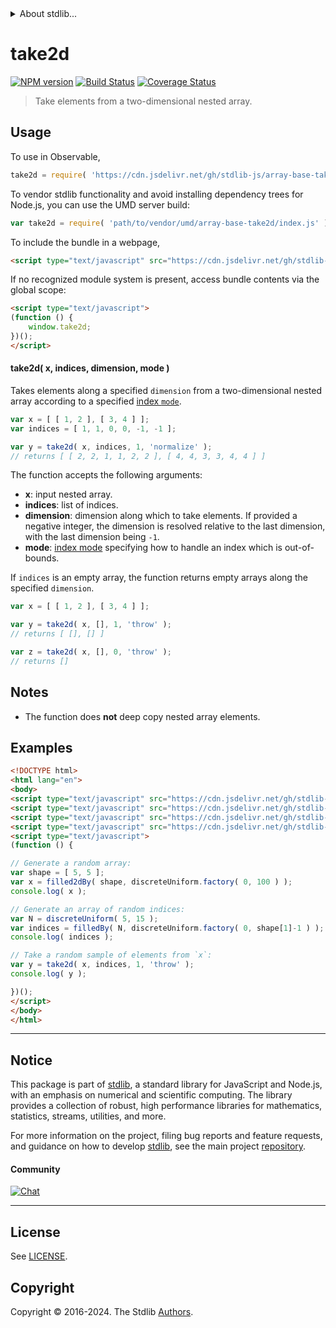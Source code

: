 <!--

@license Apache-2.0

Copyright (c) 2023 The Stdlib Authors.

Licensed under the Apache License, Version 2.0 (the "License");
you may not use this file except in compliance with the License.
You may obtain a copy of the License at

   http://www.apache.org/licenses/LICENSE-2.0

Unless required by applicable law or agreed to in writing, software
distributed under the License is distributed on an "AS IS" BASIS,
WITHOUT WARRANTIES OR CONDITIONS OF ANY KIND, either express or implied.
See the License for the specific language governing permissions and
limitations under the License.

-->


<details>
  <summary>
    About stdlib...
  </summary>
  <p>We believe in a future in which the web is a preferred environment for numerical computation. To help realize this future, we've built stdlib. stdlib is a standard library, with an emphasis on numerical and scientific computation, written in JavaScript (and C) for execution in browsers and in Node.js.</p>
  <p>The library is fully decomposable, being architected in such a way that you can swap out and mix and match APIs and functionality to cater to your exact preferences and use cases.</p>
  <p>When you use stdlib, you can be absolutely certain that you are using the most thorough, rigorous, well-written, studied, documented, tested, measured, and high-quality code out there.</p>
  <p>To join us in bringing numerical computing to the web, get started by checking us out on <a href="https://github.com/stdlib-js/stdlib">GitHub</a>, and please consider <a href="https://opencollective.com/stdlib">financially supporting stdlib</a>. We greatly appreciate your continued support!</p>
</details>

# take2d

[![NPM version][npm-image]][npm-url] [![Build Status][test-image]][test-url] [![Coverage Status][coverage-image]][coverage-url] <!-- [![dependencies][dependencies-image]][dependencies-url] -->

> Take elements from a two-dimensional nested array.



<section class="usage">

## Usage

To use in Observable,

```javascript
take2d = require( 'https://cdn.jsdelivr.net/gh/stdlib-js/array-base-take2d@umd/browser.js' )
```

To vendor stdlib functionality and avoid installing dependency trees for Node.js, you can use the UMD server build:

```javascript
var take2d = require( 'path/to/vendor/umd/array-base-take2d/index.js' )
```

To include the bundle in a webpage,

```html
<script type="text/javascript" src="https://cdn.jsdelivr.net/gh/stdlib-js/array-base-take2d@umd/browser.js"></script>
```

If no recognized module system is present, access bundle contents via the global scope:

```html
<script type="text/javascript">
(function () {
    window.take2d;
})();
</script>
```

#### take2d( x, indices, dimension, mode )

Takes elements along a specified `dimension` from a two-dimensional nested array according to a specified [index `mode`][@stdlib/ndarray/index-modes].

```javascript
var x = [ [ 1, 2 ], [ 3, 4 ] ];
var indices = [ 1, 1, 0, 0, -1, -1 ];

var y = take2d( x, indices, 1, 'normalize' );
// returns [ [ 2, 2, 1, 1, 2, 2 ], [ 4, 4, 3, 3, 4, 4 ] ]
```

The function accepts the following arguments:

-   **x**: input nested array.
-   **indices**: list of indices.
-   **dimension**: dimension along which to take elements. If provided a negative integer, the dimension is resolved relative to the last dimension, with the last dimension being `-1`.
-   **mode**: [index mode][@stdlib/ndarray/index-modes] specifying how to handle an index which is out-of-bounds.

If `indices` is an empty array, the function returns empty arrays along the specified `dimension`.

```javascript
var x = [ [ 1, 2 ], [ 3, 4 ] ];

var y = take2d( x, [], 1, 'throw' );
// returns [ [], [] ]

var z = take2d( x, [], 0, 'throw' );
// returns []
```

</section>

<!-- /.usage -->

<section class="notes">

## Notes

-   The function does **not** deep copy nested array elements.

</section>

<!-- /.notes -->

<section class="examples">

## Examples

<!-- eslint no-undef: "error" -->

```html
<!DOCTYPE html>
<html lang="en">
<body>
<script type="text/javascript" src="https://cdn.jsdelivr.net/gh/stdlib-js/array-base-filled2d-by@umd/browser.js"></script>
<script type="text/javascript" src="https://cdn.jsdelivr.net/gh/stdlib-js/array-base-filled-by@umd/browser.js"></script>
<script type="text/javascript" src="https://cdn.jsdelivr.net/gh/stdlib-js/random-base-discrete-uniform@umd/browser.js"></script>
<script type="text/javascript" src="https://cdn.jsdelivr.net/gh/stdlib-js/array-base-take2d@umd/browser.js"></script>
<script type="text/javascript">
(function () {

// Generate a random array:
var shape = [ 5, 5 ];
var x = filled2dBy( shape, discreteUniform.factory( 0, 100 ) );
console.log( x );

// Generate an array of random indices:
var N = discreteUniform( 5, 15 );
var indices = filledBy( N, discreteUniform.factory( 0, shape[1]-1 ) );
console.log( indices );

// Take a random sample of elements from `x`:
var y = take2d( x, indices, 1, 'throw' );
console.log( y );

})();
</script>
</body>
</html>
```

</section>

<!-- /.examples -->

<!-- Section for related `stdlib` packages. Do not manually edit this section, as it is automatically populated. -->

<section class="related">

</section>

<!-- /.related -->

<!-- Section for all links. Make sure to keep an empty line after the `section` element and another before the `/section` close. -->


<section class="main-repo" >

* * *

## Notice

This package is part of [stdlib][stdlib], a standard library for JavaScript and Node.js, with an emphasis on numerical and scientific computing. The library provides a collection of robust, high performance libraries for mathematics, statistics, streams, utilities, and more.

For more information on the project, filing bug reports and feature requests, and guidance on how to develop [stdlib][stdlib], see the main project [repository][stdlib].

#### Community

[![Chat][chat-image]][chat-url]

---

## License

See [LICENSE][stdlib-license].


## Copyright

Copyright &copy; 2016-2024. The Stdlib [Authors][stdlib-authors].

</section>

<!-- /.stdlib -->

<!-- Section for all links. Make sure to keep an empty line after the `section` element and another before the `/section` close. -->

<section class="links">

[npm-image]: http://img.shields.io/npm/v/@stdlib/array-base-take2d.svg
[npm-url]: https://npmjs.org/package/@stdlib/array-base-take2d

[test-image]: https://github.com/stdlib-js/array-base-take2d/actions/workflows/test.yml/badge.svg?branch=v0.2.1
[test-url]: https://github.com/stdlib-js/array-base-take2d/actions/workflows/test.yml?query=branch:v0.2.1

[coverage-image]: https://img.shields.io/codecov/c/github/stdlib-js/array-base-take2d/main.svg
[coverage-url]: https://codecov.io/github/stdlib-js/array-base-take2d?branch=main

<!--

[dependencies-image]: https://img.shields.io/david/stdlib-js/array-base-take2d.svg
[dependencies-url]: https://david-dm.org/stdlib-js/array-base-take2d/main

-->

[chat-image]: https://img.shields.io/gitter/room/stdlib-js/stdlib.svg
[chat-url]: https://app.gitter.im/#/room/#stdlib-js_stdlib:gitter.im

[stdlib]: https://github.com/stdlib-js/stdlib

[stdlib-authors]: https://github.com/stdlib-js/stdlib/graphs/contributors

[umd]: https://github.com/umdjs/umd
[es-module]: https://developer.mozilla.org/en-US/docs/Web/JavaScript/Guide/Modules

[deno-url]: https://github.com/stdlib-js/array-base-take2d/tree/deno
[deno-readme]: https://github.com/stdlib-js/array-base-take2d/blob/deno/README.md
[umd-url]: https://github.com/stdlib-js/array-base-take2d/tree/umd
[umd-readme]: https://github.com/stdlib-js/array-base-take2d/blob/umd/README.md
[esm-url]: https://github.com/stdlib-js/array-base-take2d/tree/esm
[esm-readme]: https://github.com/stdlib-js/array-base-take2d/blob/esm/README.md
[branches-url]: https://github.com/stdlib-js/array-base-take2d/blob/main/branches.md

[stdlib-license]: https://raw.githubusercontent.com/stdlib-js/array-base-take2d/main/LICENSE

[@stdlib/ndarray/index-modes]: https://github.com/stdlib-js/ndarray-index-modes/tree/umd

</section>

<!-- /.links -->
